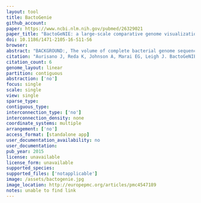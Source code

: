 ```yaml
---
layout: tool 
title: BactoGenie
github_account: 
paper: https://www.ncbi.nlm.nih.gov/pubmed/26329021
paper_title: "BactoGeNIE: a large-scale comparative genome visualization for big displays."
doi: 10.1186/1471-2105-16-S11-S6
browser: 
abstract: "BACKGROUND:, The volume of complete bacterial genome sequence data available to comparative genomics researchers is rapidly increasing. However, visualizations in comparative genomics--which aim to enable analysis tasks across collections of genomes--suffer from visual scalability issues. While large, multi-tiled and high-resolution displays have the potential to address scalability issues, new approaches are needed to take advantage of such environments, in order to enable the effective visual analysis of large genomics datasets., , RESULTS: In this paper, we present Bacterial Gene Neighborhood Investigation Environment, or BactoGeNIE, a novel and visually scalable design for comparative gene neighborhood analysis on large display environments. We evaluate BactoGeNIE through a case study on close to 700 draft Escherichia coli genomes, and present lessons learned from our design process., , CONCLUSIONS: BactoGeNIE accommodates comparative tasks over substantially larger collections of neighborhoods than existing tools and explicitly addresses visual scalability. Given current trends in data generation, scalable designs of this type may inform visualization design for large-scale comparative research problems in genomics."
citation: "Aurisano J, Reda K, Johnson A, Marai EG, Leigh J. BactoGeNIE: a large-scale comparative genome visualization for big displays. BMC Bioinformatics. bmcbioinformatics.biomedcentral …; 2015;16 Suppl 11: S6."
citation_count: 6
genome_layout: linear
partition: contiguous
abstraction: ['no']
focus: single
scale: single
view: single
sparse_type: 
contiguous_type: 
interconnection_type: ['no']
interconnection_density: none
coordinate_systems: multiple
arrangement: ['no']
access_format: [standalone app]
user_documentation_availability: no
user_documentation: 
pub_year: 2015
license: unavailable
license_form: unavailable
supported_species: 
supported_files: ['notapplicable']
image: /assets/bactogenie.jpg
image_location: http://europepmc.org/articles/pmc4547189
notes: unable to find link
---
```

